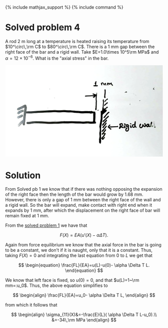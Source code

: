 {% include mathjax_support %}
{% include command %}

# Solved problem 4


A rod 2 m long at a temperature is heated raising its temperature from $10^\circ\,\rm C$ to $80^\circ\,\rm C$. There is a 1 mm gap between the right face of the bar and a rigid wall. Take $E=1.0\times 10^5\rm MPa$ and $\alpha=12 \times 10^{-6}$. What is the "axial stress" in the bar.



![](2021-09-28-19-29-15.png)

# Solution

From Solved pb 1 we know that if there was nothing opposing the expansion of the right face then the length of the bar would grow by 1.68 mm. However, there is only a gap of  1 mm between the right face of the wall and a rigid wall. So the bar will expand, make contact with right end when it expands by 1 mm, after which the displacement on the right face of bar will remain fixed at 1 mm. 

From the  [solved  problem 1](./ThermalStressesSP1.md) we have that 


$$
\begin{equation}
F(X)=EA(u'(X)-\alpha \Delta T).
\end{equation}
$$

Again from force equilibrium we know that the axial force in the bar is going to be a constant, we don't if it is naught, only that it is a constant. Thus, taking $F(X)=0$ and integrating the last equation from $0$ to $L$ we get that

$$
\begin{equation}
\frac{FL}{EA}=u(L)-u(0)- \alpha \Delta T L.
\end{equation}
$$

We know that left face is fixed, so $u(0)=0$, and that $u(L)=1~\rm mm=:u_0$. Thus, the above equation simplifies to


$$
\begin{align}
\frac{FL}{EA}=u_0- \alpha \Delta T L,
\end{align}
$$


from which it follows that 

$$
\begin{align}
\sigma_{11}(X)&=-\frac{E}{L}( \alpha \Delta T L-u_0).\\
&=-34\,\rm MPa
\end{align}
$$
